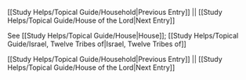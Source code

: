 [[Study Helps/Topical Guide/Household|Previous Entry]]  ||  [[Study Helps/Topical Guide/House of the Lord|Next Entry]]

 See [[Study Helps/Topical Guide/House|House]]; [[Study Helps/Topical Guide/Israel, Twelve Tribes of|Israel, Twelve Tribes of]]

[[Study Helps/Topical Guide/Household|Previous Entry]]  ||  [[Study Helps/Topical Guide/House of the Lord|Next Entry]]